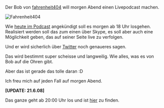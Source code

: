 <!--
.. title: Bob - Live
.. slug: 432-bob-live
.. date: 2008-06-21 03:25:11
.. tags: fahrenheit404,Internet,Podcasts
.. description: 
.. type: text
-->

Der Bob von [fahrenheit404](http://www.fahrenheit404.com/) will morgen Abend einen Livepodcast machen.

![Fahrenheit404](/images/bob.jpg)
<!-- TEASER_END -->

Wie [heute im Podcast](http://www.fahrenheit404.com/index.php?id=646) angekündigt soll es morgen ab 18 Uhr losgehen. Realisiert werden soll das zum einen über Skype, es soll aber auch eine Möglichkeit geben, das auf seiner Seite live zu verfolgen.

Und er wird sicherlich über [Twitter](http://twitter.com/fahrenheit404) noch genaueres sagen.

Das wird bestimmt super scheisse und langweilig. Wie alles, was es von Bob auf die Ohren gibt.

Aber das ist gerade das tolle daran :D

Ich freu mich auf jeden Fall auf morgen Abend.

**[UPDATE: 21.6.08]**

Das ganze geht ab 20:00 Uhr los und ist [hier](http://www.livevideo.com/liveshow/fahrenheit404) zu finden.
